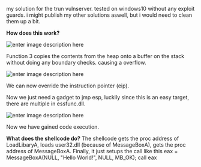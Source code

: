my solution for the trun vulnserver. tested on windows10 without any exploit guards. 
i might publish my other solutions aswell, but i would need to clean them up a bit.

**How does this work?**

![enter image description here](https://i.imgur.com/tivxflY.png)

Function 3 copies the contents from the heap onto a buffer on the stack without doing any boundary checks. causing a overflow. 

![enter image description here](https://i.imgur.com/DyKUWBC.png)

We can now override the instruction pointer (eip).

Now we just need a gadget to jmp esp, luckily since this is an easy target, there are multiple in essfunc.dll. 

![enter image description here](https://i.imgur.com/yMJ8gtC.png)

Now we have gained code execution.

**What does the shellcode do?**
The shellcode gets the proc address of LoadLibaryA, loads user32.dll (because of MessageBoxA), gets the proc address of MessageBoxA.
Finally, it just setups the call like this
eax = MessageBoxA(NULL, "Hello World!", NULL, MB_OK);
call eax
